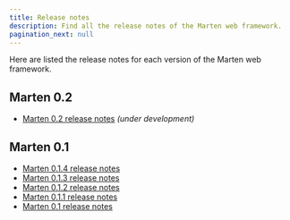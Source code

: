 ```yaml
---
title: Release notes
description: Find all the release notes of the Marten web framework.
pagination_next: null
---
```


Here are listed the release notes for each version of the Marten web framework.

## Marten 0.2

* [Marten 0.2 release notes](./release-notes/0.2) _(under development)_

## Marten 0.1

* [Marten 0.1.4 release notes](./release-notes/0.1.4)
* [Marten 0.1.3 release notes](./release-notes/0.1.3)
* [Marten 0.1.2 release notes](./release-notes/0.1.2)
* [Marten 0.1.1 release notes](./release-notes/0.1.1)
* [Marten 0.1 release notes](./release-notes/0.1)
